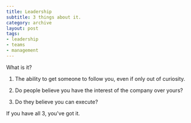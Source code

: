 ```yaml
---
title: Leadership
subtitle: 3 things about it.
category: archive
layout: post
tags:
- leadership
- teams
- management
---
```


What is it?

1. The ability to get someone to follow you, even if only out of curiosity.

2. Do people believe you have the interest of the company over yours?

3. Do they believe you can execute?

If you have all 3, you've got it.